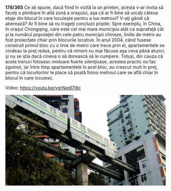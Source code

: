 **178/365** Ce aţi spune, dacă fiind în vizită la un prieten, acesta v-ar invita să faceţi o plimbare în altă zonă a oraşului, aşa că ar fi bine să urcaţi câteva etaje din blocul în care locuieşte pentru a lua metroul? V-aţi gândi că aberează? Ar fi bine să nu trageţi concluzii pripite. Spre exemplu, în China, în oraşul Chongqing, care este cel mai mare municipiu atât ca suprafaţă cât şi la numărul populaţiei din cele patru municipii chineze, liniile de metro au fost proiectate chiar prin blocurile locative. În anul 2004, când fusese construit primul bloc cu o linie de metro care trece prin el, apartamentele se vindeau la preţ redus, pentru că nimeni nu mai făcuse aşa ceva până atunci, şi nu se ştia dacă cineva o să dorească să le cumpere. Totuşi, din cauza că acele trenuri folosesc motoare foarte silenţioase, acestea practic nu fac zgomot, iar între timp apartamentele în acel bloc, au crescut mult în preţ, pentru că locuitorilor le place să poată folosi metroul care se află chiar în blocul în care locuiesc.

Video: https://youtu.be/ygrNedI7l8c

![Poză simbol](image-1.jpg)
